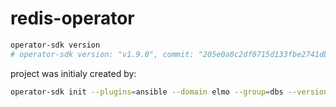 # redis-operator

```bash
operator-sdk version
# operator-sdk version: "v1.9.0", commit: "205e0a0c2df0715d133fbe2741db382c9c75a341", kubernetes version: "1.20.2", go version: "go1.16.5", GOOS: "linux", GOARCH: "amd64"
```

project was initialy created by:
```bash
operator-sdk init --plugins=ansible --domain elmo --group=dbs --version=v1alpha1 --kind=Redis --generate-playbook --generate-role
```
